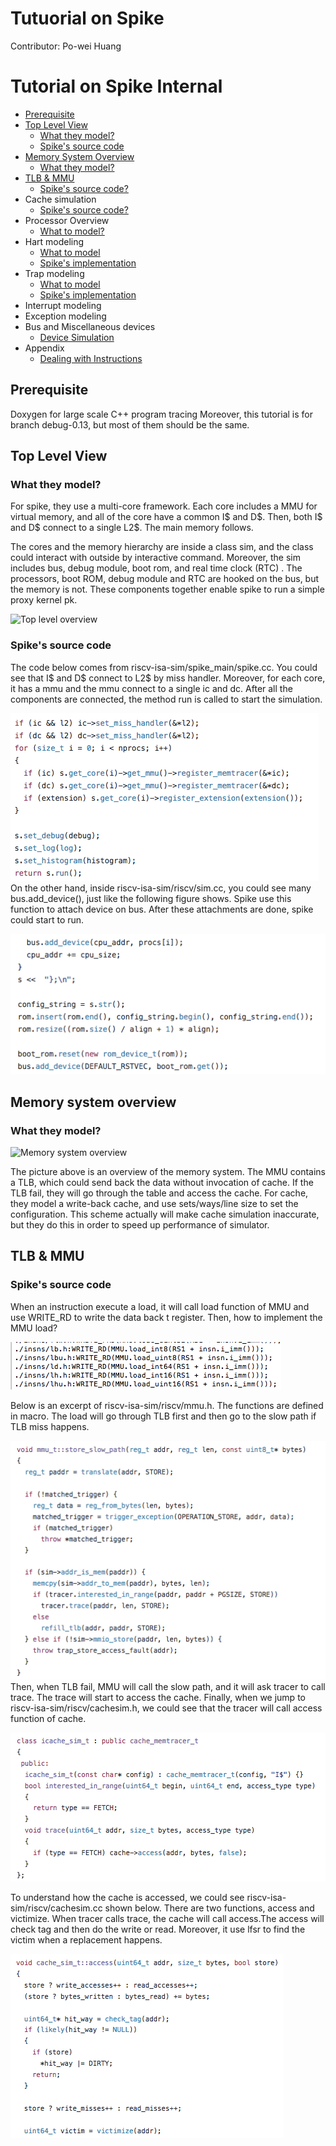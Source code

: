 # Tutuorial on Spike 


Contributor: Po-wei Huang

Tutorial on Spike Internal
==================
*   [Prerequisite](#pre)
*   [Top Level View](#Top)
    *   [What they model?](#model_top)
    *   [Spike's source code](#source_top)
*   [Memory System Overview](#Memory)
    *   [What they model?](#model_memory)
*   [TLB & MMU](#MMU_TLB)
    *   [Spike's source code?](#source_MMU_TLB)
*   Cache simulation
    *   [Spike's source code?](#source_cache)
*   Processor Overview
    *   [What to model?](#model_processor)
*   Hart modeling
    *   [What to model](#model_hart)
    *   [Spike's implementation](#source_hart)
*   Trap modeling
    *   [What to model](#model_trap)
    *   [Spike's implementation](#source_trap)
*   Interrupt modeling
*   Exception modeling
*   Bus and Miscellaneous devices
    *   [Device Simulation](#model_device)
*   Appendix
    *   [Dealing with Instructions](#instrunctions)
<h2 id="pre">Prerequisite</h2>
	Doxygen for large scale C++ program tracing 
	Moreover, this tutorial is for branch debug-0.13, but most of them should be the same.
<h2 id="Top">Top Level View</h2>
<h3 id="model_top">What they model?</h3>
For spike, they use a multi-core framework. Each core includes a MMU for virtual memory, and all of the core have a common I$ and D$. Then, both I$ and D$ connect to a single L2$. The main memory follows.  
  

The cores and the memory hierarchy are inside a class sim, and the class could interact with outside by interactive command. Moreover, the sim includes  bus, debug module, boot rom, and real time clock (RTC) . The processors, boot ROM, debug module and RTC are hooked on the bus, but the memory is not. These components together enable spike to run a simple proxy kernel pk.  
  
![Top level overview](./pictures/Sim.png)  
<h3 id="source_top">Spike's source code</h3>
	The code below comes from riscv-isa-sim/spike_main/spike.cc. You could see that I$ and D$ connect to L2$ by miss handler. Moreover, for each core, it has a mmu and the mmu connect to a single ic and dc.  
After all the components are connected, the method run is called to start the simulation.  

![Source of Top](./pictures/Spike_main.png)  
	On the other hand, inside riscv-isa-sim/riscv/sim.cc, you could see many bus.add_device(), just like the following figure shows. Spike use this function to attach device on bus. After these attachments are done, spike could start to run.  
	
![Source of Bus add](./pictures/Bus_Add_device.png)  

<h2 id="Memory">Memory system overview</h2>
<h3 id="model_memory">What they model?</h3>  

![Memory system overview](./pictures/Memory_system.png)  

The picture above is an overview of the memory system. The MMU contains a TLB, which could send back the data without invocation of cache. If the TLB fail, they will go through the table and access the cache. For cache, they model a write-back cache, and use sets/ways/line size to set the configuration. This scheme actually will make cache simulation inaccurate, but they do this in order to speed up performance of simulator.  

<h2 id="MMU_TLB">TLB & MMU</h2>
<h3 id="source_mmu">Spike's source code</h3>
When an instruction execute a load, it will call load function of MMU and use WRITE_RD to write the data back t register. Then, how to implement the MMU load?  
<br/>
  
![Instruction load](./pictures/Instruction_MMU.png)  
  

Below is an excerpt of riscv-isa-sim/riscv/mmu.h. The functions are defined in macro. The load will go through TLB first and then go to the slow path if TLB miss happens.   

![MMU trace](./pictures/mmu_trace.png)
<br/>
Then, when TLB fail, MMU will call the slow path, and it will ask tracer to call trace. The trace will start to access the cache. Finally, when we jump to riscv-isa-sim/riscv/cachesim.h, we could see that the tracer will call access function of cache.  

![cache trace](./pictures/cache_trace.png)  
  
  
To understand how the cache is accessed, we could see riscv-isa-sim/riscv/cachesim.cc shown below. There are two functions, access and victimize. When tracer calls trace, the cache will call access.The access will check tag and then do the write or read. Moreover, it use lfsr to find the victim when a replacement happens.  

![cache access](./pictures/Cache_code.png)




